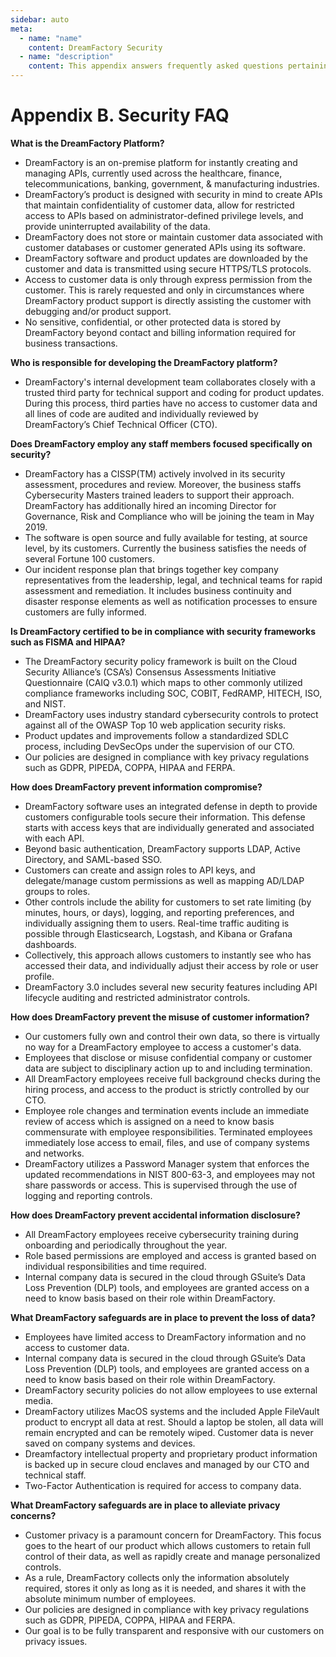 ```yaml
---
sidebar: auto
meta:
  - name: "name"
    content: DreamFactory Security
  - name: "description"
    content: This appendix answers frequently asked questions pertaining to company and platform security policies, safeguards, and procedures.
---
```


# Appendix B. Security FAQ

**What is the DreamFactory Platform?**

* DreamFactory is an on-premise platform for instantly creating and managing APIs, currently used across the healthcare, finance, telecommunications, banking, government, & manufacturing industries.
* DreamFactory’s product is designed with security in mind to create APIs that maintain confidentiality of customer data, allow for restricted access to APIs based on administrator-defined privilege levels, and provide uninterrupted availability of the data.
* DreamFactory does not store or maintain customer data associated with customer databases or customer generated APIs using its software.
* DreamFactory software and product updates are downloaded by the customer and data is transmitted using secure HTTPS/TLS protocols. 
* Access to customer data is only through express permission from the customer. This is rarely requested and only in circumstances where DreamFactory product support is directly assisting the customer with debugging and/or product support.
* No sensitive, confidential, or other protected data is stored by DreamFactory beyond contact and billing information required for business transactions.

**Who is responsible for developing the DreamFactory platform?**

* DreamFactory's internal development team collaborates closely with a trusted third party for technical support and coding for product updates. During this process, third parties have no access to customer data and all lines of code are audited and individually reviewed by DreamFactory’s Chief Technical Officer (CTO).

**Does DreamFactory employ any staff members focused specifically on security?**

* DreamFactory has a CISSP(TM) actively involved in its security assessment, procedures and review. Moreover, the business staffs Cybersecurity Masters trained leaders to support their approach. DreamFactory has additionally hired an incoming Director for Governance, Risk and Compliance who will be joining the team in May 2019.
* The software is open source and fully available for testing, at source level, by its customers. Currently the business satisfies the needs of several Fortune 100 customers.
* Our incident response plan that brings together key company representatives from the leadership, legal, and technical teams for rapid assessment and remediation. It includes business continuity and disaster response elements as well as notification processes to ensure customers are fully informed.

**Is DreamFactory certified to be in compliance with security frameworks such as FISMA and HIPAA?**

* The DreamFactory security policy framework is built on the Cloud Security Alliance’s (CSA’s) Consensus Assessments Initiative Questionnaire (CAIQ v3.0.1) which maps to other commonly utilized compliance frameworks including SOC, COBIT, FedRAMP, HITECH, ISO, and NIST. 
* DreamFactory uses industry standard cybersecurity controls to protect against all of the OWASP Top 10  web application security risks.
* Product updates and improvements follow a standardized SDLC process, including DevSecOps under the supervision of our CTO. 
* Our policies are designed in compliance with key privacy regulations such as GDPR, PIPEDA, COPPA, HIPAA and FERPA.

**How does DreamFactory prevent information compromise?**

* DreamFactory software uses an integrated defense in depth to provide customers configurable tools secure their information. This defense starts with access keys that are individually generated and associated with each API. 
* Beyond basic authentication, DreamFactory supports LDAP, Active Directory, and SAML-based SSO.
* Customers can create and assign roles to API keys, and delegate/manage custom permissions as well as mapping AD/LDAP groups to roles.
* Other controls include the ability for customers to set rate limiting (by minutes, hours, or days), logging, and reporting preferences, and individually assigning them to users. Real-time traffic auditing is possible through Elasticsearch, Logstash, and Kibana or Grafana dashboards.
* Collectively, this approach allows customers to instantly see who has accessed their data, and individually adjust their access by role or user profile.
* DreamFactory 3.0 includes several new security features including API lifecycle auditing and restricted administrator controls.

**How does DreamFactory prevent the misuse of customer information?**

* Our customers fully own and control their own data, so there is virtually no way for a DreamFactory employee to access a customer's data.
* Employees that disclose or misuse confidential company or customer data are subject to disciplinary action up to and including termination.
* All DreamFactory employees receive full background checks during the hiring process, and access to the product is strictly controlled by our CTO.
* Employee role changes and termination events include an immediate review of access which is assigned on a need to know basis commensurate with employee responsibilities. Terminated employees immediately lose access to email, files, and use of company systems and networks.
* DreamFactory utilizes a Password Manager system that enforces the updated recommendations in NIST 800-63-3, and employees may not share passwords or access. This is supervised through the use of logging and reporting controls.

**How does DreamFactory prevent accidental information disclosure?**

* All DreamFactory employees receive cybersecurity training during onboarding and periodically throughout the year. 
* Role based permissions are employed and access is granted based on individual responsibilities and time required.
* Internal company data is secured in the cloud through GSuite’s Data Loss Prevention (DLP) tools, and employees are granted access on a need to know basis based on their role within DreamFactory.

**What DreamFactory safeguards are in place to prevent the loss of data?**

* Employees have limited access to DreamFactory information and no access to customer data.
* Internal company data is secured in the cloud through GSuite’s Data Loss Prevention (DLP) tools, and employees are granted access on a need to know basis based on their role within DreamFactory.
* DreamFactory security policies do not allow employees to use external media.
* DreamFactory utilizes MacOS systems and the included Apple FileVault product to encrypt all data at rest. Should a laptop be stolen, all data will remain encrypted and can be remotely wiped. Customer data is never saved on company systems and devices.
* Dreamfactory intellectual property and proprietary product information is backed up in secure cloud enclaves and managed by our CTO and technical staff.
* Two-Factor Authentication is required for access to company data.

**What DreamFactory safeguards are in place to alleviate privacy concerns?**

* Customer privacy is a paramount concern for DreamFactory. This focus goes to the heart of our product which allows customers to retain full control of their data, as well as rapidly create and manage personalized controls.
* As a rule, DreamFactory collects only the information absolutely required, stores it only as long as it is needed, and shares it with the absolute minimum number of employees.
* Our policies are designed in compliance with key privacy regulations such as GDPR, PIPEDA, COPPA, HIPAA and FERPA.
* Our goal is to be fully transparent and responsive with our customers on privacy issues. 
